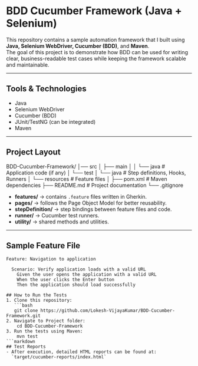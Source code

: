 # BDD Cucumber Framework (Java + Selenium)

This repository contains a sample automation framework that I built using **Java, Selenium WebDriver, Cucumber (BDD)**, and **Maven**.  
The goal of this project is to demonstrate how BDD can be used for writing clear, business-readable test cases while keeping the framework scalable and maintainable.

---

## Tools & Technologies
- Java
- Selenium WebDriver
- Cucumber (BDD)
- JUnit/TestNG (can be integrated)
- Maven

---

## Project Layout
BDD-Cucumber-Framework/
│── src
│   ├── main
│   │   └── java       # Application code (if any)
│   └── test
│       └── java       # Step definitions, Hooks, Runners
│       └── resources  # Feature files
│
├── pom.xml            # Maven dependencies
├── README.md          # Project documentation
└── .gitignore

- **features/** → contains `.feature` files written in Gherkin.
- **pages/** → follows the Page Object Model for better reusability.
- **stepDefinition/** → step bindings between feature files and code.
- **runner/** → Cucumber test runners.
- **utility/** → shared methods and utilities.

---

## Sample Feature File
```gherkin
Feature: Navigation to application

  Scenario: Verify application loads with a valid URL
    Given the user opens the application with a valid URL
    When the user clicks the Enter button
    Then the application should load successfully

## How to Run the Tests
1. Clone this repository:
   ```bash
   git clone https://github.com/Lokesh-VijayaKumar/BDD-Cucumber-Framework.git
2. Navigate to Project folder:
    cd BDD-Cucumber-Framework
3. Run the tests using Maven:
    mvn test
```markdown
## Test Reports
- After execution, detailed HTML reports can be found at:  
  `target/cucumber-reports/index.html`
